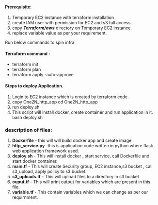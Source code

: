 #### Prerequisite: 
1. Temporary EC2 instance with terraform installation 
2. create IAM user with permission for EC2 and s3 full access
3. copy ***Terraform/aws*** directory on Temporary EC2 instance.
4. replace variable value as per your requirement.

Run below commands to spin infra
#### Terraform command :
- terraform init 
- terraform plan 
- terraform apply -auto-approve


#### Steps to deploy Application.
1. Login to EC2 instance which is created  by terraform code.
2. copy One2N_http_app cd One2N_http_app
3. run deploy.sh
4. This script will install docker, create container and run application in it.
  bash deploy.sh

### description of files:
1) **Dockerfile** - this will will build docker app and create image
2) **http_service.py** -this is application code written in python where flask web application framework used.
3) **deploy.sh** - This will install docker , start service, call Dockerfile and start docker container.
4) **main.tf** - This will create Security group, EC2 instance,s3 bucket , call s3_upload, apply policy to s3 bucket.
5) **s3_uploads.tf** - This will upload files to a directory in s3 bucket
6) **ouput.tf** - This will print output for variables which are present in this file.
7) **variable.tf** - This contain variables which we can change as per our requirnment.
